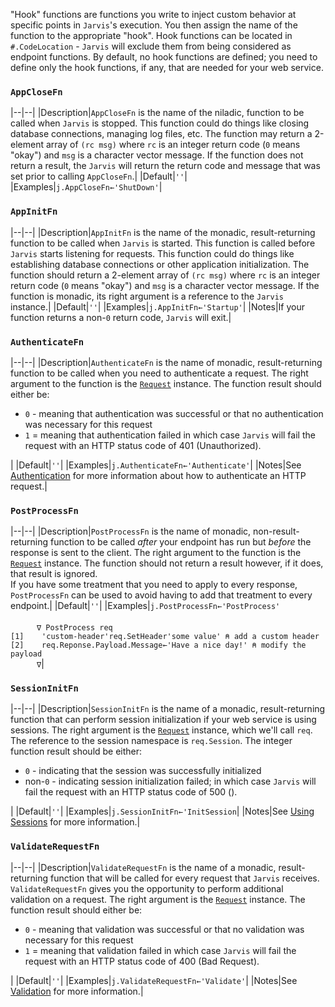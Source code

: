 "Hook" functions are functions you write to inject custom behavior at specific points in `Jarvis`'s execution. You then assign the name of the function to the appropriate "hook". Hook functions can be located in `#.CodeLocation` - `Jarvis` will exclude them from being considered as endpoint functions. By default, no hook functions are defined; you need to define only the hook functions, if any, that are needed for your web service.

### `AppCloseFn`
|--|--|
|Description|`AppCloseFn` is the name of the niladic, function to be called when `Jarvis` is stopped. This function could do things like closing database connections, managing log files, etc. The function may return a 2-element array of `(rc msg)` where `rc` is an integer return code (`0` means "okay") and `msg` is a character vector message. If the function does not return a result, the `Jarvis` will return the return code and message that was set prior to calling `AppCloseFn`.|
|Default|`''`|
|Examples|`j.AppCloseFn←'ShutDown'`|

### `AppInitFn`
|--|--|
|Description|`AppInitFn` is the name of the monadic, result-returning function to be called when `Jarvis` is started. This function is called before `Jarvis` starts listening for requests. This function could do things like establishing database connections or other application initialization. The function should return a 2-element array of `(rc msg)` where `rc` is an integer return code (`0` means "okay") and `msg` is a character vector message. If the function is monadic, its right argument is a reference to the `Jarvis` instance.|
|Default|`''`|
|Examples|`j.AppInitFn←'Startup'`|
|Notes|If your function returns a non-`0` return code, `Jarvis` will exit.|

### `AuthenticateFn`
|--|--|
|Description|`AuthenticateFn` is the name of monadic, result-returning function to be called when you need to authenticate a request. The right argument to the function is the [`Request`](./request.md) instance. The function result should either be:<ul><li>`0` - meaning that authentication was successful or that no authentication was necessary for this request</li><li>`1` = meaning that authentication failed in which case `Jarvis` will fail the request with an HTTP status code of 401 (Unauthorized).</li></ul>|
|Default|`''`|
|Examples|`j.AuthenticateFn←'Authenticate'`|
|Notes|See [Authentication](./security.md#authentication) for more information about how to authenticate an HTTP request.|

### `PostProcessFn`
|--|--|
|Description|`PostProcessFn` is the name of monadic, non-result-returning function to be called *after* your endpoint has run but *before* the response is sent to the client. The right argument to the function is the [`Request`](./request.md) instance. The function should not return a result however, if it does, that result is ignored.<br>If you have some treatment that you need to apply to every response, `PostProcessFn` can be used to avoid having to add that treatment to every endpoint.|
|Default|`''`|
|Examples|`j.PostProcessFn←'PostProcess'`<br><br>&emsp;&emsp;&emsp;`∇ PostProcess req`<br>`[1]    'custom-header'req.SetHeader'some value' ⍝ add a custom header`<br>`[2]    req.Reponse.Payload.Message←'Have a nice day!' ⍝ modify the payload`<br>&emsp;&emsp;&emsp;`∇`|



### `SessionInitFn`
|--|--|
|Description|`SessionInitFn` is the name of a monadic, result-returning function that can perform session initialization if your web service is using sessions. The right argument is the [`Request`](./request.md) instance, which we'll call `req`. The reference to the session namespace is `req.Session`. The integer function result should be either:<ul><li>`0` - indicating that the session was successfully initialized</li><li>non-`0` - indicating session initialization failed; in which case `Jarvis` will fail the request with an HTTP status code of 500 ().</li></ul>|
|Default|`''`|
|Examples|`j.SessionInitFn←'InitSession`|
|Notes|See [Using Sessions](./sessions.md) for more information.|

### `ValidateRequestFn`
|--|--|
|Description|`ValidateRequestFn` is the name of a monadic, result-returning function that will be called for every request that `Jarvis` receives. `ValidateRequestFn` gives you the opportunity to perform additional validation on a request. The right argument is the [`Request`](./request.md) instance. The function result should either be:<ul><li>`0` - meaning that validation was successful or that no validation was necessary for this request</li><li>`1` = meaning that validation failed in which case `Jarvis` will fail the request with an HTTP status code of 400 (Bad Request).</li></ul>|
|Default|`''`|
|Examples|`j.ValidateRequestFn←'Validate'`|
|Notes|See [Validation](./security.md#validation) for more information.|